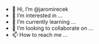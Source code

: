- 👋 Hi, I’m @jaromirecek
- 👀 I’m interested in ...
- 🌱 I’m currently learning ...
- 💞️ I’m looking to collaborate on ...
- 📫 How to reach me ...

<!---
jaromirecek/jaromirecek is a ✨ special ✨ repository because its `README.md` (this file) appears on your GitHub profile.
You can click the Preview link to take a look at your changes.
--->
